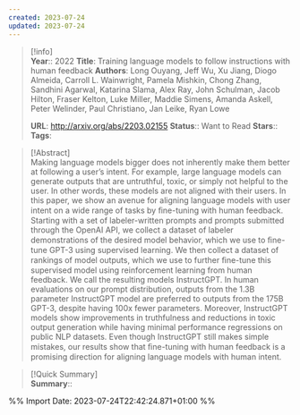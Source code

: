 ```yaml
---
created: 2023-07-24
updated: 2023-07-24
---
```

>[!info]  
> **Year**:: 2022
> **Title**: Training language models to follow instructions with human feedback
> **Authors**: Long Ouyang, Jeff Wu, Xu Jiang, Diogo Almeida, Carroll L. Wainwright, Pamela Mishkin, Chong Zhang, Sandhini Agarwal, Katarina Slama, Alex Ray, John Schulman, Jacob Hilton, Fraser Kelton, Luke Miller, Maddie Simens, Amanda Askell, Peter Welinder, Paul Christiano, Jan Leike, Ryan Lowe
>   
> **URL**: http://arxiv.org/abs/2203.02155
> **Status**:: Want to Read
> **Stars**::
> **Tags**:


> [!Abstract]  
> Making language models bigger does not inherently make them better at following a user’s intent. For example, large language models can generate outputs that are untruthful, toxic, or simply not helpful to the user. In other words, these models are not aligned with their users. In this paper, we show an avenue for aligning language models with user intent on a wide range of tasks by ﬁne-tuning with human feedback. Starting with a set of labeler-written prompts and prompts submitted through the OpenAI API, we collect a dataset of labeler demonstrations of the desired model behavior, which we use to ﬁne-tune GPT-3 using supervised learning. We then collect a dataset of rankings of model outputs, which we use to further ﬁne-tune this supervised model using reinforcement learning from human feedback. We call the resulting models InstructGPT. In human evaluations on our prompt distribution, outputs from the 1.3B parameter InstructGPT model are preferred to outputs from the 175B GPT-3, despite having 100x fewer parameters. Moreover, InstructGPT models show improvements in truthfulness and reductions in toxic output generation while having minimal performance regressions on public NLP datasets. Even though InstructGPT still makes simple mistakes, our results show that ﬁne-tuning with human feedback is a promising direction for aligning language models with human intent.  

> [!Quick Summary]  
>**Summary**::



%% Import Date: 2023-07-24T22:42:24.871+01:00 %%
